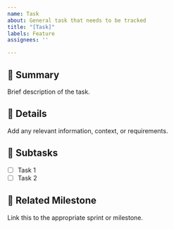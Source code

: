 ```yaml
---
name: Task
about: General task that needs to be tracked
title: "[Task]"
labels: Feature
assignees: ''

---
```


## 📄 Summary
Brief description of the task.

## 📝 Details
Add any relevant information, context, or requirements.

## 🧩 Subtasks
- [ ] Task 1
- [ ] Task 2

## 📅 Related Milestone
Link this to the appropriate sprint or milestone.
